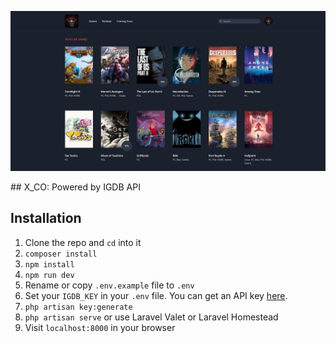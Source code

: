 <p align="center"><img src="https://github.com/Rafidhasan/x_co_gaming/blob/master/public/assets/img/Capture.PNG" width="1000"></p>
## X_CO: Powered by IGDB API

## Installation

1. Clone the repo and `cd` into it
1. `composer install`
1. `npm install`
1. `npm run dev`
1. Rename or copy `.env.example` file to `.env`
1. Set your `IGDB_KEY` in your `.env` file. You can get an API key [here](https://api.igdb.com).
1. `php artisan key:generate`
1. `php artisan serve` or use Laravel Valet or Laravel Homestead
1. Visit `localhost:8000` in your browser
